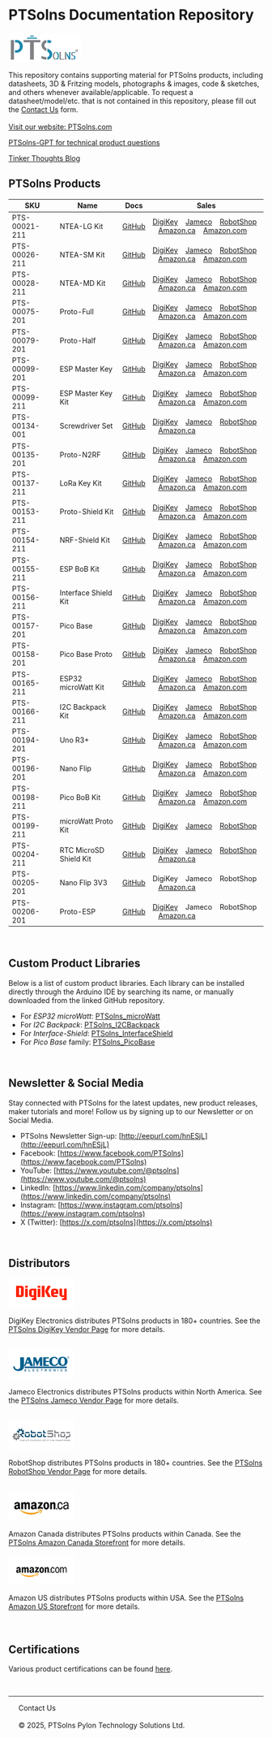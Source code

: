 # PTSolns Documentation Repository

<img src="/Logo/Logo JPG_Full Color PTSolns.jpg" alt="PTSolns logo" width="143" height="57">

This repository contains supporting material for PTSolns products, including datasheets, 3D & Fritzing models, photographs & images, code & sketches, and others whenever available/applicable. To request a datasheet/model/etc. that is not contained in this repository, please fill out the [Contact Us](https://ptsolns.com/pages/contact) form.
<br>
<br>
[Visit our website: PTSolns.com](https://ptsolns.com)  

[PTSolns-GPT for technical product questions](https://chatgpt.com/g/g-687fb44e940c81919f018966b36173ab-ptsolns-gpt)  

[Tinker Thoughts Blog](https://ptsolns.com/tinker-thoughts)


## PTSolns Products

| SKU           | Name                   | Docs                                                                                      | Sales                                                                                                                                                                                                                                                                                                                                                                                                                                                                          |
|---------------|------------------------|-------------------------------------------------------------------------------------------|--------------------------------------------------------------------------------------------------------------------------------------------------------------------------------------------------------------------------------------------------------------------------------------------------------------------------------------------------------------------------------------------------------------------------------------------------------------------------------|
| PTS-00021-211 | NTEA-LG Kit            | [GitHub](https://github.com/PTSolns/docs/tree/main/Products/PTS-00021_NTEA-LG)            | [DigiKey](https://www.digikey.com/short/02nnpbht) &nbsp;&nbsp; [Jameco](https://www.jameco.com/z/PTS-00021-211-PTSolns-Breakout-Board-BoB-Kit-for-Nano-Development-Board-Large-Format-Kit-_2769999.html)  &nbsp;&nbsp; [RobotShop](https://www.robotshop.com/products/ptsolns-nano-terminal-expansion-adapter-board-ntea-lg)                                                &nbsp;&nbsp; [Amazon.ca](https://a.co/d/0CGSFTL) &nbsp;&nbsp; [Amazon.com](https://a.co/d/gSPipKz) |
| PTS-00026-211 | NTEA-SM Kit            | [GitHub](https://github.com/PTSolns/docs/tree/main/Products/PTS-00026_NTEA-SM)            | [DigiKey](https://www.digikey.com/short/fh3fvpzv) &nbsp;&nbsp; [Jameco](https://www.jameco.com/z/PTS-00026-211-PTSolns-Breakout-Board-BoB-Kit-for-Nano-Development-Board-Small-Format-Kit-_2770007.html)  &nbsp;&nbsp; [RobotShop](https://www.robotshop.com/products/ptsolns-breakout-board-bob-expansion-adapter-for-nano-microcontroller-development-board-nano-ntea-sm) &nbsp;&nbsp; [Amazon.ca](https://a.co/d/3XSgRRk) &nbsp;&nbsp; [Amazon.com](https://a.co/d/5J22Fhe) |
| PTS-00028-211 | NTEA-MD Kit            | [GitHub](https://github.com/PTSolns/docs/tree/main/Products/PTS-00028_NTEA-MD)            | [DigiKey](https://www.digikey.com/short/q9z5h4wf) &nbsp;&nbsp; [Jameco](https://www.jameco.com/z/PTS-00028-211-PTSolns-Breakout-Board-BoB-Kit-for-Nano-Development-Board-Medium-Format-Kit-_2770015.html) &nbsp;&nbsp; [RobotShop](https://www.robotshop.com/products/ptsolns-breakout-board-kit-for-nano-development-board-ntea-md)                                        &nbsp;&nbsp; [Amazon.ca](https://a.co/d/hfdsFRs) &nbsp;&nbsp; [Amazon.com](https://a.co/d/3ojoRsy) |
| PTS-00075-201 | Proto-Full             | [GitHub](https://github.com/PTSolns/docs/tree/main/Products/PTS-00075_Proto-Full)         | [DigiKey](https://www.digikey.com/short/7wqm3jhv) &nbsp;&nbsp; [Jameco](https://www.jameco.com/z/PTS-00075-201-PTSolns-General-Purpose-Through-Hole-Prototyping-Board-Proto-Full_2770023.html)            &nbsp;&nbsp; [RobotShop](https://www.robotshop.com/products/ptsolns-proto-full-pcb)                                                                               &nbsp;&nbsp; [Amazon.ca](https://a.co/d/3iSvzrg) &nbsp;&nbsp; [Amazon.com](https://a.co/d/60oQhc3) |
| PTS-00079-201 | Proto-Half             | [GitHub](https://github.com/PTSolns/docs/tree/main/Products/PTS-00079_Proto-Half)         | [DigiKey](https://www.digikey.com/short/mmp35jz3) &nbsp;&nbsp; [Jameco](https://www.jameco.com/z/PTS-00079-201-PTSolns-General-Purpose-Through-Hole-Prototyping-Board-Proto-Half_2770031.html)            &nbsp;&nbsp; [RobotShop](https://www.robotshop.com/products/ptsolns-proto-half-basic-prototyping-breadboard)                                                      &nbsp;&nbsp; [Amazon.ca](https://a.co/d/3sVBzpQ) &nbsp;&nbsp; [Amazon.com](https://a.co/d/fm7GE2p) |
| PTS-00099-201 | ESP Master Key         | [GitHub](https://github.com/PTSolns/docs/tree/main/Products/PTS-00099_ESP_Master_Key)     | [DigiKey](https://www.digikey.com/short/49b5rctm) &nbsp;&nbsp; [Jameco](https://www.jameco.com/z/PTS-00099-201-PTSolns-Adapter-for-Common-Development-Boards-ESP-Master-Key_2770039.html)                 &nbsp;&nbsp; [RobotShop](https://www.robotshop.com/products/ptsolns-esp-master-key)                                                                               &nbsp;&nbsp; [Amazon.ca](https://a.co/d/d69tky3) &nbsp;&nbsp; [Amazon.com](https://a.co/d/38auEIb) |
| PTS-00099-211 | ESP Master Key Kit     | [GitHub](https://github.com/PTSolns/docs/tree/main/Products/PTS-00099_ESP_Master_Key)     | [DigiKey](https://www.digikey.com/short/h9hjzqtn) &nbsp;&nbsp; [Jameco](https://www.jameco.com/z/PTS-00099-211-PTSolns-Adapter-for-Common-Development-Boards-ESP-Master-Key-Kit_2770047.html)             &nbsp;&nbsp; [RobotShop](https://www.robotshop.com/products/ptsolns-esp-master-key-kit)                                                                           &nbsp;&nbsp; [Amazon.ca](https://a.co/d/d69tky3) &nbsp;&nbsp; [Amazon.com](https://a.co/d/38auEIb) |
| PTS-00134-001 | Screwdriver Set        | [GitHub](https://github.com/PTSolns/docs/tree/main/Products/PTS-00134_Screwdriver_Set)    | [DigiKey](https://www.digikey.com/short/nchmvnff) &nbsp;&nbsp; [Jameco](https://www.jameco.com/z/PTS-00134-001-PTSolns-Precision-S2-Magnetic-25-in-1-Screwdriver-Set_2770055.html)                        &nbsp;&nbsp; [RobotShop](https://www.robotshop.com/products/ptsolns-precision-s2-magnetic-25-in-1-screwdriver-set)                                                &nbsp;&nbsp; [Amazon.ca](https://a.co/d/hICkP8T)                                                   |
| PTS-00135-201 | Proto-N2RF             | [GitHub](https://github.com/PTSolns/docs/tree/main/Products/PTS-00135_Proto-N2RF)         | [DigiKey](https://www.digikey.com/short/32bvbcmr) &nbsp;&nbsp; [Jameco](https://www.jameco.com/z/PTS-00135-201-PTSolns-Nano-and-nRF24L01-Through-Hole-Prototyping-Board-Proto-N2RF_2770063.html)          &nbsp;&nbsp; [RobotShop](https://www.robotshop.com/products/ptsolns-prototyping-solderable-breadboard-pcb)                                                        &nbsp;&nbsp; [Amazon.ca](https://a.co/d/cSvU44G) &nbsp;&nbsp; [Amazon.com](https://a.co/d/54WxbXr) |
| PTS-00137-211 | LoRa Key Kit           | [GitHub](https://github.com/PTSolns/docs/tree/main/Products/PTS-00137_LoRa_Key)           | [DigiKey](https://www.digikey.com/short/b8ccd27v) &nbsp;&nbsp; [Jameco](https://www.jameco.com/z/PTS-00137-211-PTSolns-Breakout-Board-BoB-for-Common-LoRa-Modules-LoRa-Key-Kit_2770071.html)              &nbsp;&nbsp; [RobotShop](https://www.robotshop.com/products/ptsolns-breakout-board-for-common-lora-module-key-kit)                                                &nbsp;&nbsp; [Amazon.ca](https://a.co/d/4mm6Ihe) &nbsp;&nbsp; [Amazon.com](https://a.co/d/3NYFrLK) |
| PTS-00153-211 | Proto-Shield Kit       | [GitHub](https://github.com/PTSolns/docs/tree/main/Products/PTS-00153_Proto-Shield)       | [DigiKey](https://www.digikey.com/short/vb8m5dh5) &nbsp;&nbsp; [Jameco](https://www.jameco.com/z/PTS-00153-211-PTSolns-Prototyping-Shield-for-Uno-Boa_2770079.html)                                       &nbsp;&nbsp; [RobotShop](https://www.robotshop.com/products/ptsolns-prototype-pcb-microcontroller-shield-for-arduino-uno)                                         &nbsp;&nbsp; [Amazon.ca](https://a.co/d/iAF4IGx) &nbsp;&nbsp; [Amazon.com](https://a.co/d/h029sfj) |
| PTS-00154-211 | NRF-Shield Kit         | [GitHub](https://github.com/PTSolns/docs/tree/main/Products/PTS-00154_NRF-Shield)         | [DigiKey](https://www.digikey.com/short/vn0ffcm0) &nbsp;&nbsp; [Jameco](https://www.jameco.com/z/PTS-00154-211-PTSolns-nRF24L01-RF-Shield-for-Uno-Boards-NRF-Shield-Kit_2770087.html)                     &nbsp;&nbsp; [RobotShop](https://www.robotshop.com/products/ptsolns-prototype-pcb-microcontroller-shield-for-arduino-uno-nrf-shield-basic)                        &nbsp;&nbsp; [Amazon.ca](https://a.co/d/aAptIoB) &nbsp;&nbsp; [Amazon.com](https://a.co/d/h029sfj) | 
| PTS-00155-211 | ESP BoB Kit            | [GitHub](https://github.com/PTSolns/docs/tree/main/Products/PTS-00155_ESP_BoB)            | [DigiKey](https://www.digikey.com/short/fp18qznv) &nbsp;&nbsp; [Jameco](https://www.jameco.com/z/PTS-00155-211-PTSolns-Breakout-Board-BoB-for-common-ESP-Based-Boards-ESP-BoB-Kit_2770095.html)           &nbsp;&nbsp; [RobotShop](https://www.robotshop.com/products/ptsolns-esp-bob-kit)                                                                                  &nbsp;&nbsp; [Amazon.ca](https://a.co/d/6qUgw06) &nbsp;&nbsp; [Amazon.com](https://a.co/d/eYfZE2o) | 
| PTS-00156-211 | Interface Shield Kit   | [GitHub](https://github.com/PTSolns/docs/tree/main/Products/PTS-00156_Interface-Shield)   | [DigiKey](https://www.digikey.com/short/43hbv424) &nbsp;&nbsp; [Jameco](https://www.jameco.com/z/PTS-00156-211-PTSolns-LCD-Button-LED-Shield-for-Uno-Boards-Interface-Shield-Kit_2770103.html)            &nbsp;&nbsp; [RobotShop](https://www.robotshop.com/products/ptsolns-1602-lcd-interface-shield-kit-uno)                                                            &nbsp;&nbsp; [Amazon.ca](https://a.co/d/3S9wghE) &nbsp;&nbsp; [Amazon.com](https://a.co/d/ahM62fI) |
| PTS-00157-201 | Pico Base              | [GitHub](https://github.com/PTSolns/docs/tree/main/Products/PTS-00157_Pico_Base)          | [DigiKey](https://www.digikey.com/short/0vb91p93) &nbsp;&nbsp; [Jameco](https://www.jameco.com/z/PTS-00157-201-PTSolns-Expansion-Board-for-RPi-Pico-Family-Pico-Base_2770111.html)                        &nbsp;&nbsp; [RobotShop](https://www.robotshop.com/products/ptsolns-raspberry-pi-pico-expansion-board)                                                            &nbsp;&nbsp; [Amazon.ca](https://a.co/d/fzfQ0qT) &nbsp;&nbsp; [Amazon.com](https://a.co/d/cmVAZMc) |
| PTS-00158-201 | Pico Base Proto        | [GitHub](https://github.com/PTSolns/docs/tree/main/Products/PTS-00158_Pico_Base_Proto)    | [DigiKey](https://www.digikey.com/short/8414w459) &nbsp;&nbsp; [Jameco](https://www.jameco.com/z/PTS-00158-201-PTSolns-Expansion-Board-for-RPi-Pico-Family-Pico-Base-Proto_2770119.html)                  &nbsp;&nbsp; [RobotShop](https://www.robotshop.com/products/ptsolns-raspberry-pi-pico-expansion-board-pico-base-proto)                                            &nbsp;&nbsp; [Amazon.ca](https://a.co/d/dpJ86eG) &nbsp;&nbsp; [Amazon.com](https://a.co/d/2SmHAdy) | 
| PTS-00165-211 | ESP32 microWatt Kit    | [GitHub](https://github.com/PTSolns/docs/tree/main/Products/PTS-00165_ESP32_microWatt)    | [DigiKey](https://www.digikey.com/short/945dfh9n) &nbsp;&nbsp; [Jameco](https://www.jameco.com/z/PTS-00165-211-PTSolns-ESP32-Microcontroller-Development-Board-ESP32-microWatt_2770127.html)              &nbsp;&nbsp; [RobotShop](https://www.robotshop.com/products/ptsolns-esp32-microwatt-development-board-microcontroller)                                            &nbsp;&nbsp; [Amazon.ca](https://a.co/d/bz5NrGi) &nbsp;&nbsp; [Amazon.com](https://a.co/d/2cqJ98p) |
| PTS-00166-211 | I2C Backpack Kit       | [GitHub](https://github.com/PTSolns/docs/tree/main/Products/PTS-00166_I2C_Backpack)       | [DigiKey](https://www.digikey.com/short/zw82d2v9) &nbsp;&nbsp; [Jameco](https://www.jameco.com/z/PTS-00166-211-PTSolns-I2C-QWIIC-Backpack-for-16-Pin-1602-2004-LCD-Kit_2770135.html)                      &nbsp;&nbsp; [RobotShop](https://www.robotshop.com/products/ptsolns-i2c-backpack-1602-2004-lcd-kit)                                                               &nbsp;&nbsp; [Amazon.ca](https://a.co/d/3HhTmx9) &nbsp;&nbsp; [Amazon.com](https://a.co/d/gKBK2Mr) | 
| PTS-00194-201 | Uno R3+                | [GitHub](https://github.com/PTSolns/docs/tree/main/Products/PTS-00194_Uno_R3_Plus)        | [DigiKey](https://www.digikey.com/short/1b9r278n) &nbsp;&nbsp; [Jameco](https://www.jameco.com/z/PTS-00194-201-PTSolns-Uno-ATmega328P-Microcontroller-Development-Board-Uno-R3-Plus_2770143.html)         &nbsp;&nbsp; [RobotShop](https://www.robotshop.com/products/ptsolns-uno-r3-atmega328p-microcontroller-development-board-arduino-compatible)                       &nbsp;&nbsp; [Amazon.ca](https://a.co/d/7z8PehF) &nbsp;&nbsp; [Amazon.com](https://a.co/d/3JRyJYS) | 
| PTS-00196-201 | Nano Flip              | [GitHub](https://github.com/PTSolns/docs/tree/main/Products/PTS-00196_Nano_Flip)          | [DigiKey](https://www.digikey.com/short/v8v4tp9c) &nbsp;&nbsp; [Jameco](https://www.jameco.com/z/PTS-00196-201-PTSolns-Nano-ATmega328P-Microcontroller-Development-Board-Nano-Flip_2770151.html)          &nbsp;&nbsp; [RobotShop](https://www.robotshop.com/products/ptsolns-nano-flip-microcontroller-based-on-atmega328p-arduino-nano-compatible)                        &nbsp;&nbsp; [Amazon.ca](https://a.co/d/b1lebDV) &nbsp;&nbsp; [Amazon.com](https://a.co/d/dedJMst) | 
| PTS-00198-211 | Pico BoB Kit           | [GitHub](https://github.com/PTSolns/docs/tree/main/Products/PTS-00198_Pico_BoB)           | [DigiKey](https://www.digikey.com/short/qn7dd00b) &nbsp;&nbsp; [Jameco](https://www.jameco.com/z/PTS-00198-211-PTSolns-Breakout-Board-BoB-for-RPi-Pico-Boards-Pico-BoB-Kit_2770159.html)                  &nbsp;&nbsp; [RobotShop](https://www.robotshop.com/products/ptsolns-pico-bob-kit)                                                                                 &nbsp;&nbsp; [Amazon.ca](https://a.co/d/510fJOw) &nbsp;&nbsp; [Amazon.com](https://a.co/d/bUdzomC) |
| PTS-00199-211 | microWatt Proto Kit    | [GitHub](https://github.com/PTSolns/docs/tree/main/Products/PTS-00199_microWatt_Proto)    | [DigiKey](https://www.digikey.com/short/wnbvz9tf) &nbsp;&nbsp; [Jameco](https://www.jameco.com/z/PTS-00199-211-PTSolns-Stacking-Prototyping-Board-for-ESP32-microWatt_2792263.html)                       &nbsp;&nbsp; [RobotShop](https://www.robotshop.com/products/ptsolns-microwatt-proto-kit)                                                                                                                                                                             |
| PTS-00204-211 | RTC MicroSD Shield Kit | [GitHub](https://github.com/PTSolns/docs/tree/main/Products/PTS-00204_RTC_MicroSD_Shield) | [DigiKey](https://www.digikey.com/short/wtf74d72) &nbsp;&nbsp; [Jameco](https://www.jameco.com/z/PTS-00204-211-PTSolns-RTC-MicroSD-Data-Logging-Shield-for-Uno-Arduino-Compatible-_2792271.html)          &nbsp;&nbsp; [RobotShop](https://www.robotshop.com/products/ptsolns-rtc-microsd-data-logging-shield-uno-arduino-compatible)                                       &nbsp;&nbsp; [Amazon.ca](https://a.co/d/hkmINj8)                                                   |
| PTS-00205-201 | Nano Flip 3V3          | [GitHub](https://github.com/PTSolns/docs/tree/main/Products/PTS-00205_Nano_Flip_3V3)      | DigiKey                                           &nbsp;&nbsp; Jameco                                                                                                                                     &nbsp;&nbsp; RobotShop                                                                                                                                            &nbsp;&nbsp; [Amazon.ca](https://a.co/d/exXNtyl)                                                |
| PTS-00206-201 | Proto-ESP              | [GitHub](https://github.com/PTSolns/docs/tree/main/Products/PTS-00206_Proto-ESP)          | [DigiKey](https://www.digikey.com/short/17jhjdpj) &nbsp;&nbsp; Jameco                                                                                                                                     &nbsp;&nbsp; RobotShop                                                                                                                                            &nbsp;&nbsp; [Amazon.ca](https://a.co/d/bd0aClk)                                                   |


<br>

## Custom Product Libraries
Below is a list of custom product libraries. Each library can be installed directly through the Arduino IDE by searching its name, or manually downloaded from the linked GitHub repository.

- For *ESP32 microWatt*: [PTSolns_microWatt](https://github.com/PTSolns/PTSolns_microWatt)  
- For *I2C Backpack*: [PTSolns_I2CBackpack](https://github.com/PTSolns/PTSolns_I2CBackpack)  
- For *Interface-Shield*: [PTSolns_InterfaceShield](https://github.com/PTSolns/PTSolns_InterfaceShield)  
- For *Pico Base* family: [PTSolns_PicoBase](https://github.com/PTSolns/PTSolns_PicoBase)
<br>

## Newsletter & Social Media
Stay connected with PTSolns for the latest updates, new product releases, maker tutorials and more! Follow us by signing up to our Newsletter or on Social Media.

- PTSolns Newsletter Sign-up: [http://eepurl.com/hnESjL](http://eepurl.com/hnESjL)  
- Facebook: [https://www.facebook.com/PTSolns](https://www.facebook.com/PTSolns)  
- YouTube: [https://www.youtube.com/@ptsolns](https://www.youtube.com/@ptsolns)  
- LinkedIn: [https://www.linkedin.com/company/ptsolns](https://www.linkedin.com/company/ptsolns)  
- Instagram: [https://www.instagram.com/ptsolns](https://www.instagram.com/ptsolns)  
- X (Twitter): [https://x.com/ptsolns](https://x.com/ptsolns)
<br>

## Distributors
<a target="_blank" rel="noopener noreferrer" href="https://www.digikey.com/en/supplier-centers/ptsolns-pylon-technology-solutions" style="text-decoration:none">
            <img src="/Logo/Distributors/DigiKey.jpg" alt="DigiKey logo" width="130" height="58">
	 </a>	
	 
DigiKey Electronics distributes PTSolns products in 180+ countries. See the [PTSolns DigiKey Vendor Page](https://www.digikey.com/en/supplier-centers/ptsolns-pylon-technology-solutions) for more details.  

<br>

<a target="_blank" rel="noopener noreferrer" href="https://www.jameco.com/m/PTSolns.html#/filter:ss_attr_manufacturer:PTSolns" style="text-decoration:none">
            <img src="/Logo/Distributors/Jameco.jpg" alt="Jameco logo" width="130" height="58">
	 </a>	
	 
Jameco Electronics distributes PTSolns products within North America. See the [PTSolns Jameco Vendor Page](https://www.jameco.com/m/PTSolns.html#/filter:ss_attr_manufacturer:PTSolns) for more details.  


<br>
<a target="_blank" rel="noopener noreferrer" href="https://www.robotshop.com/collections/ptsolns" style="text-decoration:none">
            <img src="/Logo/Distributors/RobotShop.jpg" alt="RobotShop logo" width="130" height="58">
	 </a>	
	 
RobotShop distributes PTSolns products in 180+ countries. See the [PTSolns RobotShop Vendor Page](https://www.robotshop.com/collections/ptsolns) for more details.  


<br>
<a target="_blank" rel="noopener noreferrer" href="https://www.amazon.ca/ptsolns" style="text-decoration:none">
            <img src="/Logo/Distributors/Amazon_ca.jpg" alt="Amazon CA logo" width="130" height="58">
	 </a>

Amazon Canada distributes PTSolns products within Canada. See the [PTSolns Amazon Canada Storefront](https://www.amazon.ca/ptsolns) for more details.  
<br>
<a target="_blank" rel="noopener noreferrer" href="[https://www.amazon.ca/ptsolns](https://www.amazon.com/stores/PylonTechnologySolutions/page/F6F49188-3463-4718-97CA-01229431C7BA)" style="text-decoration:none">
            <img src="/Logo/Distributors/Amazon_com.jpg" alt="Amazon COM logo" width="130" height="58">
	 </a>

Amazon US distributes PTSolns products within USA. See the [PTSolns Amazon US Storefront]([https://www.amazon.ca/ptsolns](https://www.amazon.com/stores/PylonTechnologySolutions/page/F6F49188-3463-4718-97CA-01229431C7BA)) for more details.  
<br>
<br>

## Certifications  
Various product certifications can be found [here](https://cert.ptsolns.com/).


  <br>
  <hr>
  &nbsp &nbsp &nbsp<a target="_blank" rel="noopener noreferrer" href="https://ptsolns.com/pages/contact" style="text-decoration:none">Contact Us</a>
  <br>
  <br>
  &nbsp &nbsp &nbsp© 2025, PTSolns Pylon Technology Solutions Ltd.

